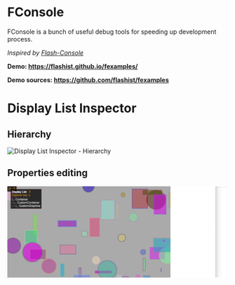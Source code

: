 # FConsole
FConsole is a bunch of useful debug tools for speeding up development process.

*Inspired by [Flash-Console](https://github.com/junkbyte/flash-console)*

**Demo: https://flashist.github.io/fexamples/**

**Demo sources: https://github.com/flashist/fexamples**

# Display List Inspector

## Hierarchy
![Display List Inspector - Hierarchy](https://github.com/flashist/flashist.github.io/blob/master/fexamples/images/demo/display-list-inspecotr_hierarchy-1.gif?raw=true)

## Properties editing
![Display List Inspector - Editing](https://github.com/flashist/flashist.github.io/blob/master/fexamples/images/demo/%20display-list-inspector_editing-1.gif?raw=true)
